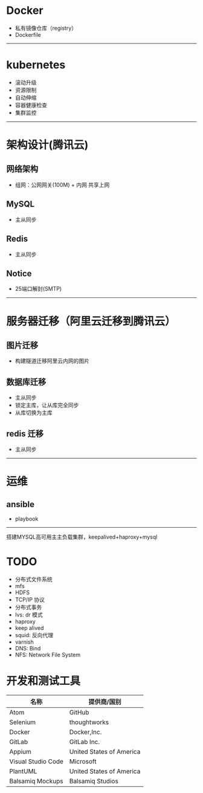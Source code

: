 # Docker
- 私有镜像仓库（registry）
- Dockerfile

---

# kubernetes
- 滚动升级
- 资源限制
- 自动伸缩
- 容器健康检查
- 集群监控

---

# 架构设计(腾讯云)

## 网络架构
 - 组网：公网网关(100M) + 内网 共享上网

## MySQL
- 主从同步

## Redis
- 主从同步

## Notice
- 25端口解封(SMTP)

---

# 服务器迁移（阿里云迁移到腾讯云）

## 图片迁移
- 构建隧道迁移阿里云内网的图片

## 数据库迁移
- 主从同步
- 锁定主库，让从库完全同步
- 从库切换为主库

## redis 迁移
- 主从同步

---

# 运维

## ansible
- playbook

---






搭建MYSQL高可用主主负载集群，keepalived+haproxy+mysql

# TODO
- 分布式文件系统
 - mfs
 - HDFS
- TCP/IP 协议
- 分布式事务
- lvs: dr 模式
- haproxy
- keep alived
- squid: 反向代理
- varnish
- DNS: Bind
- NFS: Network File System

# 开发和测试工具

| 名称 | 提供商/国别 |
| --- | --- |
| Atom | GitHub |
| Selenium | thoughtworks |
| Docker | Docker,Inc. |
| GitLab | GitLab Inc. |
| Appium | United States of America |
| Visual Studio Code | Microsoft |
| PlantUML | United States of America |
| Balsamiq Mockups | Balsamiq Studios |

